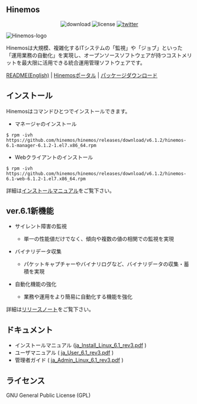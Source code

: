 ## Hinemos

<p align="center">
	<img alt="download" src="https://img.shields.io/github/downloads/hinemos/hinemos/total.svg"/>
	<img alt="license" src="https://img.shields.io/badge/license-GPL-blue.svg"/>
	<a href=https://twitter.com/Hinemos_INFO>
		<img alt="twitter" src="https://img.shields.io/twitter/follow/Hinemos_INFO.svg?style=social&label=Follow&maxAge=2592000"/>
	</a>
</p>

![Hinemos-logo](http://www.hinemos.info/files/images/HinemosLogo.png)

Hinemosは大規模、複雑化するITシステムの「監視」や「ジョブ」といった「運用業務の自動化」を実現し、オープンソースソフトウェアが持つコストメリットを最大限に活用できる統合運用管理ソフトウェアです。

[README(English)](README.md) | [Hinemosポータル](http://www.hinemos.info/) | [パッケージダウンロード](https://github.com/hinemos/hinemos/releases/tag/v6.1.2#packages)

## インストール

Hinemosはコマンドひとつでインストールできます。

- マネージャのインストール

```$ rpm -ivh https://github.com/hinemos/hinemos/releases/download/v6.1.2/hinemos-6.1-manager-6.1.2-1.el7.x86_64.rpm```

- Webクライアントのインストール

```$ rpm -ivh https://github.com/hinemos/hinemos/releases/download/v6.1.2/hinemos-6.1-web-6.1.2-1.el7.x86_64.rpm```

詳細は[インストールマニュアル](https://github.com/hinemos/hinemos/releases/download/v6.1.2/ja_Install_Linux_6.1_rev3.pdf)をご覧下さい。

## ver.6.1新機能

- サイレント障害の監視
	- 単一の性能値だけでなく、傾向や複数の値の相関での監視を実現

- バイナリデータ収集
	- パケットキャプチャーやバイナリログなど、バイナリデータの収集・蓄積を実現

- 自動化機能の強化
	- 業務や運用をより簡易に自動化する機能を強化

詳細は[リリースノート](https://github.com/hinemos/hinemos/releases)をご覧下さい。

## ドキュメント

- インストールマニュアル ([ja_Install_Linux_6.1_rev3.pdf](https://github.com/hinemos/hinemos/releases/download/v6.1.2/ja_Install_Linux_6.1_rev3.pdf) )
- ユーザマニュアル ( [ja_User_6.1_rev3.pdf](https://github.com/hinemos/hinemos/releases/download/v6.1.2/ja_User_6.1_rev3.pdf) )
- 管理者ガイド ( [ja_Admin_Linux_6.1_rev3.pdf](https://github.com/hinemos/hinemos/releases/download/v6.1.2/ja_Admin_Linux_6.1_rev3.pdf) )

## ライセンス

GNU General Public License (GPL)
